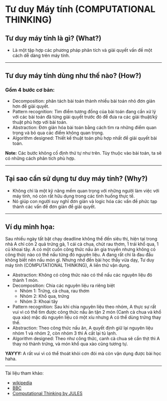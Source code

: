 # Tư duy Máy tính (COMPUTATIONAL THINKING)
## Tư duy máy tính là gì? (What?)
- Là một tập hợp các phương pháp phân tích và giải quyết vấn đề một cách dễ dàng trên máy tính.
---
## Tư duy máy tính dùng như thế nào? (How?)
### Gồm 4 bước cơ bản:
- Decomposition: phân tách bài toán thành nhiều bài toán nhỏ đơn giản hơn để giải quyết.
- Pattern recognition: Tìm điểm tương đồng của bài toán đang cần xử lý với các bài toán đã từng giải quyết trước đó để đưa ra các giải thuật/kỹ thuật phù hợp với bài toán.
- Abstraction: Đơn giản hóa bài toán bằng cách tìm ra những điểm quan trọng và bỏ qua các điểm không quan trọng.
- Algorithm designed: Thiết kế thuật toán phù hợp nhất để giải quyết bài toán.

**Note:** Các bước không cố định thứ tự như trên. Tùy thuộc vào bài toán, ta sẽ có những cách phân tích phù hợp.

---
## Tại sao cần sử dụng tư duy máy tính? (Why?)
- Không chỉ là một kỹ năng mềm quan trọng với những người làm việc với máy tính, nó còn rất hữu dụng trong các tình huống thực tế.
- Nó giúp con người suy nghĩ đơn giản và logic hóa các vấn đề phức tạp thành các vấn đề đơn giản để giải quyết.
---
## Ví dụ minh họa:
Sau nhiều ngày tất bật chạy deadline không thể đến siêu thị, hiện tại trong nhà A chỉ còn 2 quả trứng gà, 1 cái cà chua, chút rau thơm, 1 trái khổ qua, 1 củ khoai tây. A có một cuốn công thức nấu ăn gia truyền nhưng không có công thức nào có thể nấu từng đó nguyên liệu. A đang rất chi là đau đầu không biết nên nấu món gì. Nhưng nhớ đến bài học thầy vừa dạy, Tư duy máy tính (COMPUTATIONAL THINKING), A liền thử vận dụng.

- Abstraction: Không có công thức nào có thể nấu các nguyên liệu đó thành 1 món.
- Decomposition: Chia các nguyên liệu ra riêng biệt
    - Nhóm 1: Trứng, cà chua, rau thơm
    - Nhóm 2: Khổ qua, trứng
    - Nhóm 3: Khoai tây
- Pattern recognition: Sau khi chia nguyên liệu theo nhóm, A thực sự rất vui vì có thể tìm được công thức nấu ăn tận 2 món (Canh cà chua và khổ qua xào) mặc dù nguyên liệu có một xíu nhưng A có thể dùng trứng thay thế.
- Abstraction: Theo công thức nấu ăn, A quyết định giữ lại nguyên liệu nhóm 1 và nhóm 2, còn nhóm 3 thì A cất lại tủ lạnh.
- Algorithm designed: Theo như công thức, canh cà chua sẽ cần thịt thì A thay nó thành trứng, và món khổ qua xào cũng tương tự.

**YAYYY:** A rất vui vì có thể thoát khỏi cơn đói mà còn vận dụng được bài học haha.

---
Tài liệu tham khảo:
- [ wikipedia ](https://en.wikipedia.org/wiki/Computational_thinking) 
- [ BBC ](https://www.bbc.co.uk/bitesize/guides/zp92mp3/revision/1)
- [ Computational Thinking by JULES ](https://youtu.be/mUXo-S7gzds)
